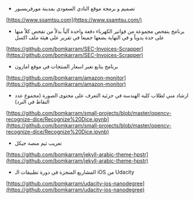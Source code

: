 - تصميم و برمجة موقع النادي السعودي بمدينة مورفريسبور

> 

[https://www.ssamtsu.com](https://www.ssamtsu.com/)

- برنامج يتفحص مجموعة من فواتير الكهرباء دفعة واحدة آلياً بدلاً من تفحص كلاً منها على حدة يدوياً و في النهاية يضعها جميعا في تقرير على هيئة ملف اكسل  

> 

[https://github.com/bomkarram/SEC-Invoices-Scrapper](https://github.com/bomkarram/SEC-Invoices-Scrapper)

- برنامج يتابع تغير اسعار المنتجات في موقع امازون   

> 

[https://github.com/bomkarram/amazon-monitor](https://github.com/bomkarram/amazon-monitor)

- ارشاد مني لطلاب كلية الهندسة في جزئية التعرف على محتوى الصورة (مجموع عدد النقاط في النرد)  

> 

[https://github.com/bomkarram/small-projects/blob/master/opencv-recognize-dice/Recognize%20Dice.ipynb](https://github.com/bomkarram/small-projects/blob/master/opencv-recognize-dice/Recognize%20Dice.ipynb)

- تعريب ثيم منصة جيكل  

> 

[https://github.com/bomkarram/jekyll-arabic-theme-hpstr](https://github.com/bomkarram/jekyll-arabic-theme-hpstr)

- المشاريع المنجزة في دورة تطبيقات الـ iOS من Udacity  

> 

[https://github.com/bomkarram/udacity-ios-nanodegree](https://github.com/bomkarram/udacity-ios-nanodegree)
